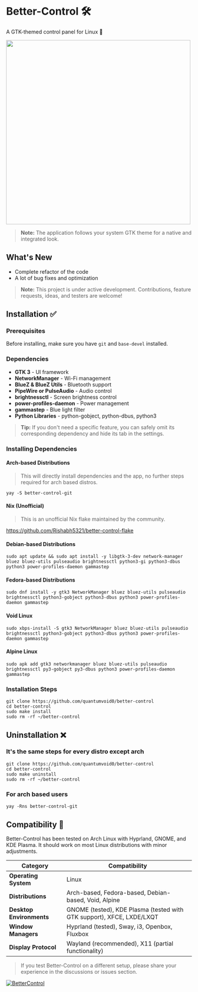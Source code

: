 # Better-Control 🛠️   
							
A GTK-themed control panel for Linux 🐧

<img src="https://github.com/user-attachments/assets/b219415d-3dbf-4471-990d-bc8cd0f021c1" width="500">

> **Note:** The application follows your system GTK theme for a native and integrated look.

## What's New
- Complete refactor of the code
- A lot of bug fixes and optimization

> **Note:** This project is under active development. Contributions, feature requests, ideas, and testers are welcome!

## Installation ✅

### Prerequisites
Before installing, make sure you have `git` and `base-devel` installed.

### Dependencies

- **GTK 3** - UI framework
- **NetworkManager** - Wi-Fi management
- **BlueZ & BlueZ Utils** - Bluetooth support
- **PipeWire or PulseAudio** - Audio control
- **brightnessctl** - Screen brightness control
- **power-profiles-daemon** - Power management
- **gammastep** - Blue light filter
- **Python Libraries** - python-gobject, python-dbus, python3

> **Tip:** If you don't need a specific feature, you can safely omit its corresponding dependency and hide its tab in the settings.

### Installing Dependencies

#### Arch-based Distributions
> This will directly install dependencies and the app, no further steps required for arch based distros.
```
yay -S better-control-git
```

#### Nix (Unofficial)
> This is an unofficial Nix flake maintained by the community.

https://github.com/Rishabh5321/better-control-flake

#### Debian-based Distributions
```
sudo apt update && sudo apt install -y libgtk-3-dev network-manager bluez bluez-utils pulseaudio brightnessctl python3-gi python3-dbus python3 power-profiles-daemon gammastep
```

#### Fedora-based Distributions
```
sudo dnf install -y gtk3 NetworkManager bluez bluez-utils pulseaudio brightnessctl python3-gobject python3-dbus python3 power-profiles-daemon gammastep
```

#### Void Linux
```
sudo xbps-install -S gtk3 NetworkManager bluez bluez-utils pulseaudio brightnessctl python3-gobject python3-dbus python3 power-profiles-daemon gammastep
```

#### Alpine Linux
```
sudo apk add gtk3 networkmanager bluez bluez-utils pulseaudio brightnessctl py3-gobject py3-dbus python3 power-profiles-daemon gammastep
```

### Installation Steps
```
git clone https://github.com/quantumvoid0/better-control
cd better-control
sudo make install
sudo rm -rf ~/better-control
```

## Uninstallation ❌

### It's the same steps for every distro except arch
```
git clone https://github.com/quantumvoid0/better-control
cd better-control
sudo make uninstall
sudo rm -rf ~/better-control
```
### For arch based users 
```
yay -Rns better-control-git
```

## Compatibility 📄

Better-Control has been tested on Arch Linux with Hyprland, GNOME, and KDE Plasma. It should work on most Linux distributions with minor adjustments.

| **Category** | **Compatibility** |
|--------------|-------------------|
| **Operating System** | Linux |
| **Distributions** | Arch-based, Fedora-based, Debian-based, Void, Alpine |
| **Desktop Environments** | GNOME (tested), KDE Plasma (tested with GTK support), XFCE, LXDE/LXQT |
| **Window Managers** | Hyprland (tested), Sway, i3, Openbox, Fluxbox |
| **Display Protocol** | Wayland (recommended), X11 (partial functionality) |

> If you test Better-Control on a different setup, please share your experience in the discussions or issues section.

[![BetterControl](https://img.shields.io/badge/🐧-999999?style=for-the-badge&logo=BetterControl&label=BetterControl&labelColor=333333)](https://aur.archlinux.org/packages/better-control-git)
